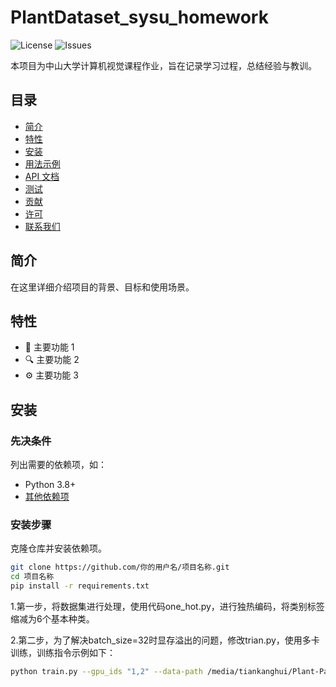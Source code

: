 # PlantDataset_sysu_homework

![License](https://github.com/qingfeng7843/PlantDataset_sysu_homework) ![Issues](https://github.com/qingfeng7843/PlantDataset_sysu_homework)

本项目为中山大学计算机视觉课程作业，旨在记录学习过程，总结经验与教训。

## 目录
- [简介](#简介)
- [特性](#特性)
- [安装](#安装)
- [用法示例](#用法示例)
- [API 文档](#api-文档)
- [测试](#测试)
- [贡献](#贡献)
- [许可](#许可)
- [联系我们](#联系我们)

## 简介
在这里详细介绍项目的背景、目标和使用场景。

## 特性
- 📌 主要功能 1
- 🔍 主要功能 2
- ⚙️ 主要功能 3

## 安装

### 先决条件
列出需要的依赖项，如：
- Python 3.8+
- [其他依赖项](链接)

### 安装步骤
克隆仓库并安装依赖项。

```bash
git clone https://github.com/你的用户名/项目名称.git
cd 项目名称
pip install -r requirements.txt
```

1.第一步，将数据集进行处理，使用代码one_hot.py，进行独热编码，将类别标签缩减为6个基本种类。

2.第二步，为了解决batch_size=32时显存溢出的问题，修改trian.py，使用多卡训练，训练指令示例如下：
```bash
python train.py --gpu_ids "1,2" --data-path /media/tiankanghui/Plant-Pathology-2021-master/plant_dataset
```
